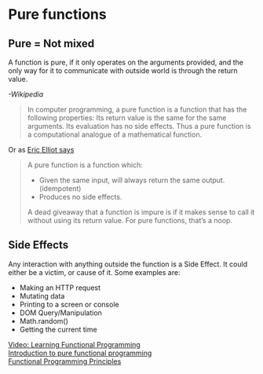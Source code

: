 # Pure functions

## Pure = Not mixed

A function is pure, if it only operates on the arguments provided, and the only way for it to communicate with outside world is through the return value.

*-Wikipedia*

> In computer programming, a pure function is a function that has the following properties: Its return value is the same for the same arguments. Its evaluation has no side effects. Thus a pure function is a computational analogue of a mathematical function.

Or as [Eric Elliot says](https://medium.com/javascript-scene/master-the-javascript-interview-what-is-a-pure-function-d1c076bec976)  
> A pure function is a function which:
> * Given the same input, will always return the same output.(idempotent)
> * Produces no side effects.
>
> A dead giveaway that a function is impure is if it makes sense to call it without using its return value. For pure functions, that’s a noop.

## Side Effects

Any interaction with anything outside the function is a Side Effect. It could either be a victim, or cause of it. Some examples are:

* Making an HTTP request
* Mutating data
* Printing to a screen or console
* DOM Query/Manipulation
* Math.random()
* Getting the current time

[Video: Learning Functional Programming](https://www.youtube.com/watch?v=e-5obm1G_FY&feature=youtu.be)  
[Introduction to pure functional programming](https://www.sitepoint.com/an-introduction-to-reasonably-pure-functional-programming/)  
[Functional Programming Principles](https://medium.freecodecamp.org/functional-programming-principles-in-javascript-1b8fc6c3563f)
